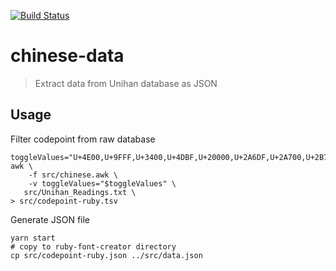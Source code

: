 [![Build Status](https://travis-ci.org/parlr/chinese-data.svg?branch=master)](https://travis-ci.org/parlr/chinese-data)

# chinese-data

> Extract data from Unihan database as JSON

## Usage

Filter codepoint from raw database

	toggleValues="U+4E00,U+9FFF,U+3400,U+4DBF,U+20000,U+2A6DF,U+2A700,U+2B73F,U+2B740,U+2B81F,U+2B820,U+2CEAF,U+F900,U+FAFF"
	awk \
		-f src/chinese.awk \
		-v toggleValues="$toggleValues" \
	   src/Unihan_Readings.txt \
	> src/codepoint-ruby.tsv

Generate JSON file

	yarn start
	# copy to ruby-font-creator directory
	cp src/codepoint-ruby.json ../src/data.json
